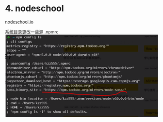 # 4. nodeschool


[nodeschool.io](https://nodeschool.io/zh-cn/)

系统目录更改一些源 .npmrc
![](./images/2018-12-25-22-20-11.png)

